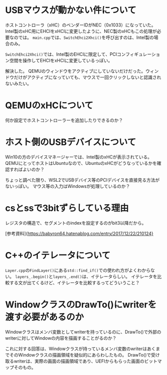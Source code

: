 # USBマウスが動かない件について

ホストコントローラ（xHC）のベンダーIDがNEC（0x1033）になっていた。
Intel製のxHC用にEHCIをxHCIに変更したように、NEC製のxHCもこの処理が必要なのでは。
`main.cpp`では、`SwitchEhci2Xhci()`を呼び出すのは、Intel製の場合のみ。

`SwitchEhci2Xhci()`では、Intel製のEHCIに限定して、PCIコンフィギュレーション空間を操作してEHCIをxHCIに変更しているっぽい。

解決した。
QEMUのウィンドウをアクティブにしていないだけだった。ウィンドウだけがアクティブになっていても、マウスで一回クリックしないと認識されないみたい。


# QEMUのxHCについて

何か設定でホストコントローラーを追加したりできるのか？

# ホスト側のUSBデバイスについて

Win10の方のデバイスマネージャーでは、Intel製のxHCが表示されている。
QEMUにとってホストはUbuntuなので、UbuntuのxHCがどうなっているかを確認すればよいのか？

ちょっと調べた限り、WSL2でUSBデバイス等のPCIデバイスを直接見る方法がないっぽい。
マウス等の入力はWindowsが処理しているのか？

# csとssで3bitずらしている理由

レジスタの構造で、セグメントのindexを設定するのがbit3以降だから。

[参考資料]{https://babyron64.hatenablog.com/entry/2017/12/22/210124}

# C++のイテレータについて

``Layer.cpp``の``FindLayer()``にある``std::find_if()``での使われ方がよくわからない。
``layers_.begin()``と``layers_.end()``は、イテレータらしい。
イテレータを比較する文が出てくるけど、イテレータを比較するってどういうこと？

# WindowクラスのDrawTo()にwriterを渡す必要があるのか

Windowクラスはメンバ変数としてwriterを持っているのに、DrawTo()で外部のwriterに対してWindowの内容を描画することがるのか？

これに対する回答は、Windowクラスが持っているメンバ変数のwriterはあくまでそのWindowクラスの描画領域を疑似的にあらわしたもの。
DrawTo()で受け取るwriterは、実際の画面の描画領域であり、UEFIからもらった画面のビットマップそのもの。
